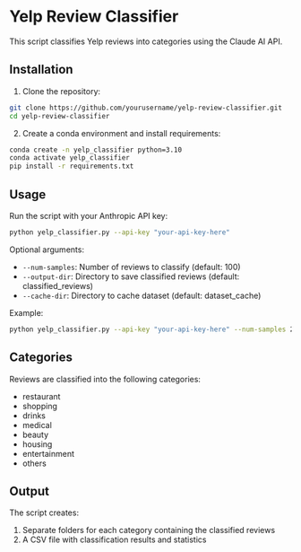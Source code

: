 # Yelp Review Classifier

This script classifies Yelp reviews into categories using the Claude AI API.

## Installation

1. Clone the repository:
```bash
git clone https://github.com/yourusername/yelp-review-classifier.git
cd yelp-review-classifier
```

2. Create a conda environment and install requirements:
```bash
conda create -n yelp_classifier python=3.10
conda activate yelp_classifier
pip install -r requirements.txt
```

## Usage

Run the script with your Anthropic API key:
```bash
python yelp_classifier.py --api-key "your-api-key-here"
```

Optional arguments:
- `--num-samples`: Number of reviews to classify (default: 100)
- `--output-dir`: Directory to save classified reviews (default: classified_reviews)
- `--cache-dir`: Directory to cache dataset (default: dataset_cache)

Example:
```bash
python yelp_classifier.py --api-key "your-api-key-here" --num-samples 200
```

## Categories

Reviews are classified into the following categories:
- restaurant
- shopping
- drinks
- medical
- beauty
- housing
- entertainment
- others

## Output

The script creates:
1. Separate folders for each category containing the classified reviews
2. A CSV file with classification results and statistics